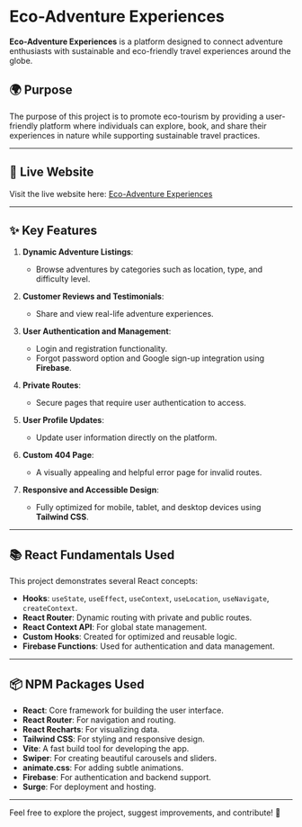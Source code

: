 # Eco-Adventure Experiences

**Eco-Adventure Experiences** is a platform designed to connect adventure enthusiasts with sustainable and eco-friendly travel experiences around the globe.

## 🌍 Purpose

The purpose of this project is to promote eco-tourism by providing a user-friendly platform where individuals can explore, book, and share their experiences in nature while supporting sustainable travel practices.

---

## 🔗 Live Website

Visit the live website here: [Eco-Adventure Experiences](https://alabiranik-ph-assignment-09.surge.sh/)

---

## ✨ Key Features

1. **Dynamic Adventure Listings**:

   - Browse adventures by categories such as location, type, and difficulty level.

2. **Customer Reviews and Testimonials**:

   - Share and view real-life adventure experiences.

3. **User Authentication and Management**:

   - Login and registration functionality.
   - Forgot password option and Google sign-up integration using **Firebase**.

4. **Private Routes**:

   - Secure pages that require user authentication to access.

5. **User Profile Updates**:

   - Update user information directly on the platform.

6. **Custom 404 Page**:

   - A visually appealing and helpful error page for invalid routes.

7. **Responsive and Accessible Design**:
   - Fully optimized for mobile, tablet, and desktop devices using **Tailwind CSS**.

---

## 📚 React Fundamentals Used

This project demonstrates several React concepts:

- **Hooks**: `useState`, `useEffect`, `useContext`, `useLocation`, `useNavigate`, `createContext`.
- **React Router**: Dynamic routing with private and public routes.
- **React Context API**: For global state management.
- **Custom Hooks**: Created for optimized and reusable logic.
- **Firebase Functions**: Used for authentication and data management.

---

## 📦 NPM Packages Used

- **React**: Core framework for building the user interface.
- **React Router**: For navigation and routing.
- **React Recharts**: For visualizing data.
- **Tailwind CSS**: For styling and responsive design.
- **Vite**: A fast build tool for developing the app.
- **Swiper**: For creating beautiful carousels and sliders.
- **animate.css**: For adding subtle animations.
- **Firebase**: For authentication and backend support.
- **Surge**: For deployment and hosting.

---

Feel free to explore the project, suggest improvements, and contribute! 🌿

